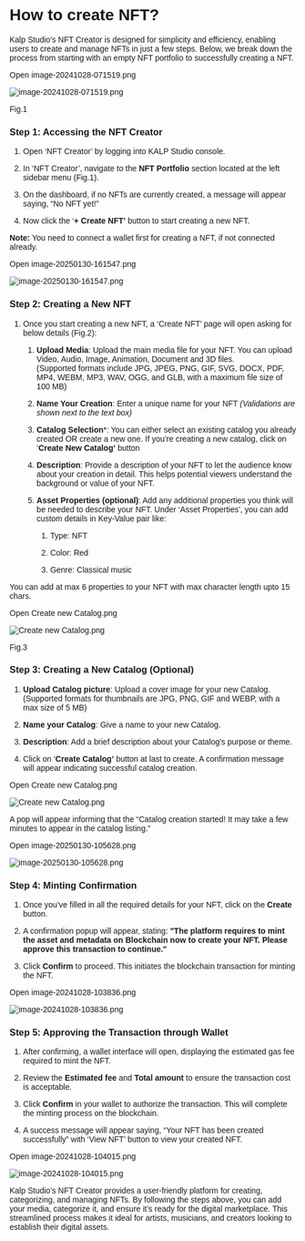<style>  body { font-family: "Source Sans 3", sans-serif!important; }</style>
<link href="https://fonts.googleapis.com/css2?family=Source+Sans+3:ital,wght@0,200..900;1,200..900&display=swap" rel="stylesheet">    
<link rel="stylesheet" href="https://fonts.googleapis.com/icon?family=Material+Icons">

# How to create NFT?

Kalp Studio’s NFT Creator is designed for simplicity and efficiency, enabling users to create and manage NFTs in just a few steps. Below, we break down the process from starting with an empty NFT portfolio to successfully creating a NFT.

Open image-20241028-071519.png

![image-20241028-071519.png](blob:https://p2eprojects.atlassian.net/fc8ba3e1-fa50-4047-ab45-5af84c9f98ab#media-blob-url=true&id=ee4b6a27-2a7e-4cea-a412-53ca6d814616&collection=contentId-422084734&contextId=422084734&mimeType=image%2Fpng&name=image-20241028-071519.png&size=61543&width=1887&height=857&alt=image-20241028-071519.png)

Fig.1

### **Step 1:**  **Accessing the NFT Creator**

1.  Open ‘NFT Creator’ by logging into KALP Studio console.
    
2.  In ‘NFT Creator’, navigate to the **NFT Portfolio** section located at the left sidebar menu (Fig.1).
    
3.  On the dashboard, if no NFTs are currently created, a message will appear saying, “No NFT yet!”
    
4.  Now click the ‘**+ Create NFT’** button to start creating a new NFT.
    

**Note:** You need to connect a wallet first for creating a NFT, if not connected already.

Open image-20250130-161547.png

![image-20250130-161547.png](blob:https://p2eprojects.atlassian.net/86556277-85e0-4933-aeb7-f2ebab8742e2#media-blob-url=true&id=ff36635b-2338-43c7-881d-e43a42b5b2e5&collection=contentId-422084734&contextId=422084734&mimeType=image%2Fpng&name=image-20250130-161547.png&size=39437&width=1144&height=581&alt=image-20250130-161547.png)

### **Step 2: Creating a New NFT**

1.  Once you start creating a new NFT, a ‘Create NFT’ page will open asking for below details (Fig.2):
    
    1.  **Upload Media**: Upload the main media file for your NFT. You can upload Video, Audio, Image, Animation, Document and 3D files.  
        (Supported formats include JPG, JPEG, PNG, GIF, SVG, DOCX, PDF, MP4, WEBM, MP3, WAV, OGG, and GLB, with a maximum file size of 100 MB)
        
    2.  **Name Your Creation**: Enter a unique name for your NFT _(Validations are shown next to the text box)_
        
    3.  **Catalog Selection***: You can either select an existing catalog you already created OR create a new one. If you’re creating a new catalog, click on ‘**Create New Catalog’** button
        
    4.  **Description**: Provide a description of your NFT to let the audience know about your creation in detail. This helps potential viewers understand the background or value of your NFT.
        
    5.  **Asset Properties (optional)**: Add any additional properties you think will be needed to describe your NFT. Under ‘Asset Properties’, you can add custom details in Key-Value pair like:
        
        1.  Type: NFT
            
        2.  Color: Red
            
        3.  Genre: Classical music
            

You can add at max 6 properties to your NFT with max character length upto 15 chars.

Open Create new Catalog.png

![Create new Catalog.png](blob:https://p2eprojects.atlassian.net/82bcfc09-1760-4803-86bf-0a7939ed2374#media-blob-url=true&id=4029c688-6f39-42af-9193-2ef2a1166d24&collection=contentId-422084734&contextId=422084734&mimeType=image%2Fpng&name=Create%20new%20Catalog.png&size=196707&width=934&height=469&alt=Create%20new%20Catalog.png)

Fig.3

### **Step 3: Creating a New Catalog (Optional)**

1.  **Upload Catalog picture**: Upload a cover image for your new Catalog.  
    (Supported formats for thumbnails are JPG, PNG, GIF and WEBP, with a max size of 5 MB)
    
2.  **Name your Catalog**: Give a name to your new Catalog.
    
3.  **Description**: Add a brief description about your Catalog's purpose or theme.
    
4.  Click on ‘**Create Catalog’** button at last to create. A confirmation message will appear indicating successful catalog creation.
    

Open Create new Catalog.png

![Create new Catalog.png](blob:https://p2eprojects.atlassian.net/82bcfc09-1760-4803-86bf-0a7939ed2374#media-blob-url=true&id=4029c688-6f39-42af-9193-2ef2a1166d24&collection=contentId-422084734&contextId=422084734&mimeType=image%2Fpng&name=Create%20new%20Catalog.png&size=196707&width=934&height=469&alt=Create%20new%20Catalog.png)

A pop will appear informing that the “Catalog creation started! It may take a few minutes to appear in the catalog listing."

Open image-20250130-105628.png

![image-20250130-105628.png](blob:https://p2eprojects.atlassian.net/b45c2aa5-e399-4768-ad19-cb84ac1b0ef9#media-blob-url=true&id=1a6cd9aa-31cc-404f-9160-ff082b23f059&collection=contentId-422084734&contextId=422084734&mimeType=image%2Fpng&name=image-20250130-105628.png&size=65853&width=1685&height=787&alt=image-20250130-105628.png)

### **Step 4: Minting Confirmation**

1.  Once you’ve filled in all the required details for your NFT, click on the **Create** button.
    
2.  A confirmation popup will appear, stating: **"The platform requires to mint the asset and metadata on Blockchain now to create your NFT. Please approve this transaction to continue."**
    
3.  Click **Confirm** to proceed. This initiates the blockchain transaction for minting the NFT.
    

Open image-20241028-103836.png

![image-20241028-103836.png](blob:https://p2eprojects.atlassian.net/3c984d17-49bf-40ba-a26e-62268c8cbf57#media-blob-url=true&id=cf7543d3-cc63-4b0a-aa65-76b0bb354471&collection=contentId-422084734&contextId=422084734&mimeType=image%2Fpng&name=image-20241028-103836.png&size=72918&width=1877&height=886&alt=image-20241028-103836.png)

### **Step 5: Approving the Transaction through Wallet**

1.  After confirming, a wallet interface will open, displaying the estimated gas fee required to mint the NFT.
    
2.  Review the **Estimated fee** and **Total amount** to ensure the transaction cost is acceptable.
    
3.  Click **Confirm** in your wallet to authorize the transaction. This will complete the minting process on the blockchain.
    
4.  A success message will appear saying, “Your NFT has been created successfully” with ‘View NFT’ button to view your created NFT.
    

Open image-20241028-104015.png

![image-20241028-104015.png](blob:https://p2eprojects.atlassian.net/c6213d9d-66df-4772-bcd9-2ab8568e196a#media-blob-url=true&id=e8d0a419-0fdd-460a-ac05-f15f6ce2d76c&collection=contentId-422084734&contextId=422084734&mimeType=image%2Fpng&name=image-20241028-104015.png&size=65097&width=1870&height=842&alt=image-20241028-104015.png)

Kalp Studio’s NFT Creator provides a user-friendly platform for creating, categorizing, and managing NFTs. By following the steps above, you can add your media, categorize it, and ensure it’s ready for the digital marketplace. This streamlined process makes it ideal for artists, musicians, and creators looking to establish their digital assets.